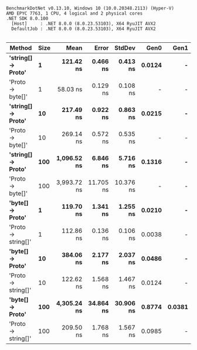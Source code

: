```

BenchmarkDotNet v0.13.10, Windows 10 (10.0.20348.2113) (Hyper-V)
AMD EPYC 7763, 1 CPU, 4 logical and 2 physical cores
.NET SDK 8.0.100
  [Host]     : .NET 8.0.0 (8.0.23.53103), X64 RyuJIT AVX2
  DefaultJob : .NET 8.0.0 (8.0.23.53103), X64 RyuJIT AVX2


```
| Method             | Size | Mean        | Error     | StdDev    | Gen0   | Gen1   | Allocated |
|------------------- |----- |------------:|----------:|----------:|-------:|-------:|----------:|
| **&#39;string[] → Proto&#39;** | **1**    |   **121.42 ns** |  **0.466 ns** |  **0.413 ns** | **0.0124** |      **-** |     **208 B** |
| &#39;Proto → byte[]&#39;   | 1    |    58.03 ns |  0.129 ns |  0.108 ns |      - |      - |         - |
| **&#39;string[] → Proto&#39;** | **10**   |   **217.49 ns** |  **0.922 ns** |  **0.863 ns** | **0.0215** |      **-** |     **360 B** |
| &#39;Proto → byte[]&#39;   | 10   |   269.14 ns |  0.572 ns |  0.535 ns |      - |      - |         - |
| **&#39;string[] → Proto&#39;** | **100**  | **1,096.52 ns** |  **6.846 ns** |  **5.716 ns** | **0.1316** |      **-** |    **2224 B** |
| &#39;Proto → byte[]&#39;   | 100  | 3,993.72 ns | 11.705 ns | 10.376 ns |      - |      - |     112 B |
| **&#39;byte[] → Proto&#39;**   | **1**    |   **119.70 ns** |  **1.341 ns** |  **1.255 ns** | **0.0210** |      **-** |     **352 B** |
| &#39;Proto → string[]&#39; | 1    |   112.86 ns |  0.136 ns |  0.106 ns | 0.0038 |      - |      64 B |
| **&#39;byte[] → Proto&#39;**   | **10**   |   **384.06 ns** |  **2.177 ns** |  **2.037 ns** | **0.0486** |      **-** |     **816 B** |
| &#39;Proto → string[]&#39; | 10   |   122.62 ns |  1.568 ns |  1.467 ns | 0.0124 |      - |     208 B |
| **&#39;byte[] → Proto&#39;**   | **100**  | **4,305.24 ns** | **34.864 ns** | **30.906 ns** | **0.8774** | **0.0381** |   **14744 B** |
| &#39;Proto → string[]&#39; | 100  |   209.50 ns |  1.768 ns |  1.567 ns | 0.0985 |      - |    1648 B |
